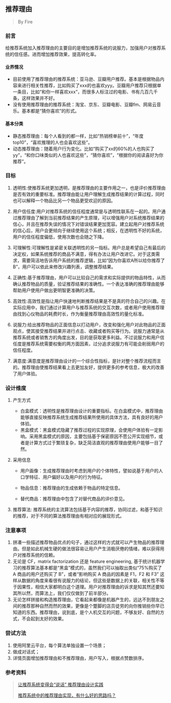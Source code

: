 ## 推荐理由
> By Fire

### 前言
给推荐系统加入推荐理由的主要目的是增加推荐系统的说服力，加强用户对推荐系统的信任感。进而增加推荐效果，提高转化率。

#### 业界情况
* 目前使用了推荐理由的推荐系统：亚马逊、豆瓣用户推荐。基本是根据物品内容来进行相关性推荐，比如购买了xxx的也喜欢yyy。豆瓣用户推荐只根据单一条目，比如“和你一样喜欢xxx”，而很多人标注过的电影、书有几百几千条，这样效果并不好。
* 没有使用推荐理由的推荐系统：淘宝、京东、豆瓣电影、豆瓣fm、网易云音乐。基本都是“猜你喜欢”的形式。

#### 基本分类
* 静态推荐理由：每个人看到的都一样，比如“热销榜单前十”，“年度top10”，“喜欢推理的人也会喜欢这些”。
* 动态推荐理由：随着用户行为变化。比如“购买了xx的60%的人也购买了yy”，“和你口味类似的人也喜欢这些”，“猜你喜欢”，“根据你的阅读喜好为你推荐”。

### 目标
1. 透明性:使推荐系统更加透明，是推荐理由的主要作用之一，也是评价推荐理由是否有效的重要标准。推荐理由能让用户理解生成推荐结果的计算过程，同时也可以解释一个物品比另一个物品更受欢迎的原因。

2. 用户信任度:用户对推荐系统的信任程度通常是与透明性联系在一起的。用户通过推荐理由了解到当前推荐结果的产生原理，可以增强用户对系统推荐结果的信心，并且在推荐失误的情况下对错误结果更加宽容。建立起用户对推荐系统的信心后，用户会更倾向于继续使用这个系统；相反，在透明性不好的系统，用户的信任程度偏低，使用次数也会随之下降。

3. 可理解性:可理解性是紧密关联透明性的另一指标。用户总是希望自己有最后的决定权，如果系统推荐的商品不满意，得有办法让用户改进它。对于这类需求，需要简洁地告诉用户系统的推荐逻辑，比如“因为你喜欢A所以给你推荐了B”，用户可以依此来修改兴趣列表，调整推荐结果。

4. 正确性:基于推荐理由，用户可以比较自己的需求和实际提供的物品特性，从而确认推荐物品的质量，验证推荐结果的准确性。一个表达准确的推荐理由能够帮助用户使用户做出更明智更准确的决策。

5. 高效性:高效性是指让用户快速地判断推荐结果是不是真的符合自己的兴趣。在实际应用中，我们通过计算用户与推荐系统的交互次数，或者用户使用推荐理由找到心仪物品的耗费时长，作为衡量推荐理由高效性的量化标准。

6. 说服力:给出推荐物品的正面信息以打动用户，改变和强化用户对此物品的正面观点，使其接受推荐结果并进行点击、收藏或者购买等行为。说服力通常是从推荐系统或者销售方的角度出发，目的是获取更多利益。不过说服力和用户信任度是推荐系统需要权衡的两方面因素，过分追求说服力有可能会削弱用户的信任程度。

7. 满意度:满意度是推荐理由设计的一个综合性指标，是针对整个推荐流程而言的。推荐理由使推荐结果看上去更加友好，提供更多的参考信息，极大的改善了用户体验。

### 设计维度
1. 产生方式
	* 白盒模式：透明性是推荐理由设计的重要指标。在白盒模式中，推荐理由能够直接反映推荐系统生成推荐结果所使用的具体方法，具有良好的用户体验。
	* 黑盒模式：黑盒模式隐藏了推荐过程的实现原理，会使用户体验有一定影响。采用黑盒模式的原因，主要包括基于保密原因不愿公开实现细节，或者是计算方式过于繁琐复杂，缺乏简洁直观的推荐理由使用户能够一目了然。

2. 采用信息
	* 用户画像：生成推荐理由时考虑到用户的个体特性，譬如说基于用户的人口学特征、用户偏好以及用户的行为特征。

	* 物品信息：推荐理由的生成依赖于物品的特定信息。

	* 替代商品：推荐理由中包含了对替代商品的评价意见。

3. 推荐算法:
推荐系统的主流算法包括基于内容的推荐，协同过滤，和基于知识的推荐，对于不同的算法推荐理由有相对应的展现形式。

### 注意事项
1. 拼凑一些描述推荐物品优点的句子，通过这样的方式就可以产生物品的推荐理由。但是如此机械生硬的做法很容易让用户产生消极厌倦的情绪，难以获得用户对推荐系统的信赖。
2. 无论是 CF，matrix factorization 还是 feature engineering, 基于统计机器学习的推荐算法基本都是“黑盒”模式的，虽然我们可以抽取出类似“75%购买了 A 商品的用户还购买了 B”，或者“影响购买 A 商品的因素是 F1，F2 和 F3” 这样从数据的角度来看很有说服力的结论，但这些是数据上的关联，相关性不等于因果性，相信大家都明白这个道理。用户对推荐理由的诉求是知其然还要知其所以然，而算法上，我们仅仅做到了前半部分。
3. 无论怎样拼接和构造推荐理由，它看起来都像是机器产生的，远达不到朋友之间的推荐那种自然而然的效果，更像是个蹩脚的店员徒劳的向你推销些你早已知道的东西。推荐理由，说到底，是个人机交互的问题，不够友好、自然的方式，不会起到太好的效果。


### 尝试方法
1. 使用阿里云平台，每个算法单独设置一个场景；
2. 做成对话式；
3. 详情页面增加推荐理由和不推荐理由，用户写入，根据点赞数排序。

### 参考资料
> [让推荐系统变得会“说话” 推荐理由设计实践](http://www.sohu.com/a/86034850_163062)
> 
> [推荐系统中的推荐理由实现，有什么好的思路吗？](https://www.zhihu.com/question/19576347)
